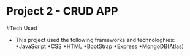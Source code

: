 # Project 2 - CRUD APP

#Tech Used
- This project used the following frameworks and technologhies:
    *JavaScript
    *CSS
    *HTML
    *BootStrap
    *Express
    *MongoDB(Atlas)
    

